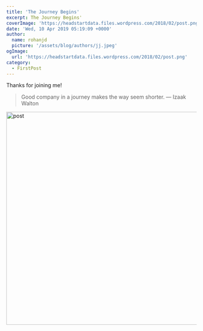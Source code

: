 ```yaml
---
title: 'The Journey Begins'
excerpt: The Journey Begins'
coverImage: 'https://headstartdata.files.wordpress.com/2018/02/post.png'
date: 'Wed, 10 Apr 2019 05:19:09 +0000'
author:
  name: rohanjd
  picture: '/assets/blog/authors/jj.jpeg'
ogImage:
  url: 'https://headstartdata.files.wordpress.com/2018/02/post.png'
category:
  - FirstPost
---
```


Thanks for joining me! <blockquote>Good company in a journey makes the way seem shorter. — Izaak Walton</blockquote><img class="wp-image-7 size-full" src="https://headstartdata.files.wordpress.com/2018/02/post.png" alt="post" width="1000" height="563" />

